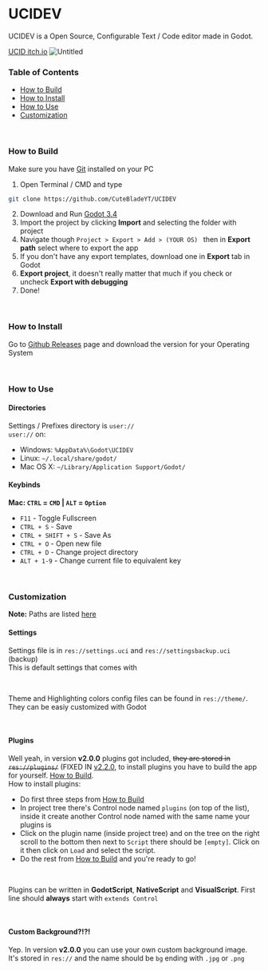 # UCIDEV

UCIDEV is a Open Source, Configurable Text / Code editor made in Godot.

[UCID itch.io](https://unitedcatdom.itch.io/ucidev)
![Untitled](https://user-images.githubusercontent.com/78739707/151876623-2feb5bd9-6971-4c55-a978-83c63447df36.png)


### Table of Contents
- [How to Build](#how-to-build)
- [How to Install](#how-to-install)
- [How to Use](#how-to-use)
- [Customization](#customization)

<br>

### How to Build
Make sure you have [Git](https://git-scm.com/downloads) installed on your PC
1. Open Terminal / CMD and type
```bash
git clone https://github.com/CuteBladeYT/UCIDEV
```
2. Download and Run [Godot 3.4](https://github.com/godotengine/godot/releases/tag/3.4-stable)
3. Import the project by clicking **Import** and selecting the folder with project
4. Navigate though `Project > Export > Add > (YOUR OS) ` then in **Export path** select where to export the app
5. If you don't have any export templates, download one in **Export** tab in Godot
6. **Export project**, it doesn't really matter that much if you check or uncheck **Export with debugging**
7. Done!

<br>

### How to Install
Go to [Github Releases](https://github.com/CuteBladeYT/UCIDEV/releases) page and download the version for your Operating System

<br>

### How to Use

#### Directories
Settings / Prefixes directory is `user://`<br>
`user://` on:
- Windows: `%AppData%\Godot\UCIDEV`
- Linux: `~/.local/share/godot/`
- Mac OS X: `~/Library/Application Support/Godot/`

#### Keybinds

**Mac: `CTRL` = `CMD` | `ALT` = `Option`**
- `F11` - Toggle Fullscreen
- `CTRL + S` - Save
- `CTRL + SHIFT + S` - Save As
- `CTRL + O` - Open new file
- `CTRL + D` - Change project directory
- `ALT + 1-9` - Change current file to equivalent key

<br>

### Customization
**Note:** Paths are listed [here](#how-to-use)

#### Settings

Settings file is in `res://settings.uci` and `res://settingsbackup.uci` (backup)<br>
This is default settings that comes with 

<br>

Theme and Highlighting colors config files can be found in `res://theme/`. They can be easiy customized with Godot

<br>

#### Plugins

Well yeah, in version **v2.0.0** plugins got included, ~~they are stored in `res://plugins/`~~ (FIXED IN [v2.2.0](https://github.com/CuteBladeYT/UCIDEV/releases/tag/v2.2.0), to install plugins you have to build the app for yourself. [How to Build](#how-to-build).<br>
How to install plugins:
- Do first three steps from [How to Build](#how-to-build)
- In project tree there's Control node named `plugins` (on top of the list), inside it create another Control node named with the same name your plugins is
- Click on the plugin name (inside project tree) and on the tree on the right scroll to the bottom then next to `Script` there should be `[empty]`. Click on it then click on `Load` and select the script.
- Do the rest from [How to Build](#how-to-build) and you're ready to go!
<br>

Plugins can be written in **GodotScript**, **NativeScript** and **VisualScript**. First line should **always** start with `extends Control`

<br>

#### Custom Background?!?!

Yep. In version **v2.0.0** you can use your own custom background image.<br>
It's stored in `res://` and the name should be `bg` ending with `.jpg` or `.png`
